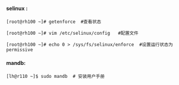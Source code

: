   




#### 

#### selinux :

```shell
[root@rh100 ~]# getenforce  #查看状态

[root@rh100 ~]# vim /etc/selinux/config   #配置文件

[root@rh100 ~]# echo 0 > /sys/fs/selinux/enforce  #设置运行状态为permissive
```

#### mandb:

```shell
[lh@r110 ~]$ sudo mandb  # 安装用户手册
```



